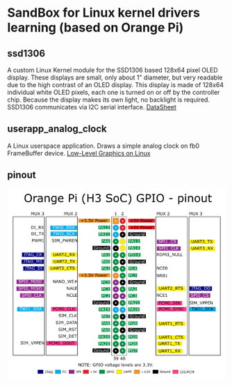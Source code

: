 # SandBox for Linux kernel drivers learning (based on Orange Pi)

## ssd1306
A custom Linux Kernel module for the SSD1306 based 128x64 pixel OLED display.
These displays are small, only about 1" diameter, but very readable due to the high contrast of an OLED display. This display is made of 128x64 individual white OLED pixels, each one is turned on or off by the controller chip. Because the display makes its own light, no backlight is required. 
SSD1306 communicates via I2C serial interface.
[DataSheet](https://www.olimex.com/Products/Modules/LCD/MOD-OLED-128x64/resources/SSD1306.pdf)

## userapp_analog_clock
A Linux userspace application. Draws a simple analog clock on fb0 FrameBuffer device.
[Low-Level Graphics on Linux](http://betteros.org/tut/graphics1.php)

## pinout
![alt tag](/img/orange-pi-plus-5.png)

